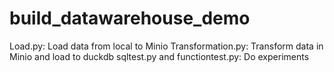 # build_datawarehouse_demo
Load.py: Load data from local to Minio
Transformation.py: Transform data in Minio and load to duckdb
sqltest.py and functiontest.py: Do experiments
